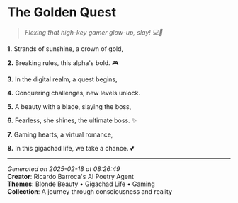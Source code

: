 # The Golden Quest

> *Flexing that high-key gamer glow-up, slay! 💻👑*

**1.** Strands of sunshine, a crown of gold,


**2.** Breaking rules, this alpha's bold. 🎮


**3.** In the digital realm, a quest begins,


**4.** Conquering challenges, new levels unlock.


**5.** A beauty with a blade, slaying the boss,


**6.** Fearless, she shines, the ultimate boss. ✨


**7.** Gaming hearts, a virtual romance,


**8.** In this gigachad life, we take a chance. 💕



---

*Generated on 2025-02-18 at 08:26:49*  
**Creator**: Ricardo Barroca's AI Poetry Agent  
**Themes**: Blonde Beauty • Gigachad Life • Gaming  
**Collection**: A journey through consciousness and reality